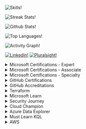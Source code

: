 <!-- <img src="https://github.com/sujithq/sujithq/raw/master/assets/banner-header.png" alt="Hi I Am Sujith"> -->


![Skills!](https://readme-typing-svg.demolab.com?font=orbitron&duration=1000&pause=1000&color=6c1d5f&center=true&vCenter=true&width=435&lines=Azure;Dev(Sec)Ops;GitHub;Kubernetes;IaC(Terraform%2C+Bicep);Security;NOSQL+(CosmosDB%2C+RavenDB);Programming+Languages+(C%23%2C+Python%2C+Go);Application+Development;.NET;Architecture;AI;ML;Cognitive+Services "Skills")

<!-- <img src="https://readme-typing-svg.demolab.com?font=orbitron&duration=1000&pause=1000&color=6c1d5f&center=true&vCenter=true&width=435&lines=Azure;Dev(Sec)Ops;GitHub;Kubernetes;IaC(Terraform%2C+Bicep);Security;NOSQL+(CosmosDB%2C+RavenDB);Programming+Languages+(C%23%2C+Python%2C+Go);Application+Development;.NET;Architecture;AI;ML;Cognitive+Services" alt="Typing SVG" /> -->


<!-- <img src="https://github-readme-stats.vercel.app/api?username=sujithq&layout=compact&hide=html" alt="stats" /> -->

![Streak Stats!](https://streak-stats.demolab.com?user=sujithq&theme=monokai-metallian&hide_border=true&mode=weekly&fire=6C1D5F&ring=E56399&currStreakNum=EB5454&sideNums=EB5454&stroke=DBFCFF&currStreakLabel=7F96FF&sideLabels=7F96FF&dates=A6CFD5 "Streak Stats")

<!-- <img alt="Github Stats" src="https://streak-stats.demolab.com?user=sujithq&theme=monokai-metallian&hide_border=true&mode=weekly&fire=6C1D5F&ring=E56399&currStreakNum=EB5454&sideNums=EB5454&stroke=DBFCFF&currStreakLabel=7F96FF&sideLabels=7F96FF&dates=A6CFD5"> -->

![Github Stats!](https://denvercoder1-github-readme-stats.vercel.app/api/?username=sujithq&show_icons=true&include_all_commits=true&count_private=true&theme=react&hide_border=true&title_color=6C1D5F&icon_color=E56399&text_color=7f96ff&bg_color=1F222E&border_color=dbfcff "Github Stats")

<!-- <img alt="sujithq's Github Stats" src="https://denvercoder1-github-readme-stats.vercel.app/api/?username=sujithq&show_icons=true&include_all_commits=true&count_private=true&theme=react&hide_border=true&title_color=6C1D5F&icon_color=E56399&text_color=7f96ff&bg_color=1F222E&border_color=dbfcff" height="192px"> -->

![Top Languages!](https://github-readme-stats.vercel.app/api/top-langs/?username=sujithq&langs_count=8&layout=compact&theme=react&hide_border=true&title_color=6C1D5F&icon_color=E56399&text_color=7f96ff&bg_color=1F222E&border_color=dbfcff&hide=Jupyter%20Notebook "Top Languages")

<!-- <img alt="sujithq's Top Languages" src="https://github-readme-stats.vercel.app/api/top-langs/?username=sujithq&langs_count=8&layout=compact&theme=react&hide_border=true&title_color=6C1D5F&icon_color=E56399&text_color=7f96ff&bg_color=1F222E&border_color=dbfcff&hide=Jupyter%20Notebook" height="192px"> -->

![Activity Graph!](https://github-readme-activity-graph.vercel.app/graph/?username=sujithq&title_color=6C1D5F&bg_color=1F222E&color=7f96ff&line=E56399&point=a6cfd5&hide_border=true&custom_title=sujithq's%20Activity%20Graph "Activity Graph")

<!-- <img alt="sujithq's Activity Graph" src="https://github-readme-activity-graph.vercel.app/graph/?username=sujithq&title_color=6C1D5F&bg_color=1F222E&color=7f96ff&line=E56399&point=a6cfd5&hide_border=true&custom_title=sujithq's%20Activity%20Graph"> -->

<!-- <img src="https://github-readme-stats.vercel.app/api/top-langs/?username=sujithq&layout=compact&hide=html" alt="top-langs" /> -->

[![LinkedIn!](https://cdn.simpleicons.org/linkedin/6C1D5F "LinkedIn")](https://www.linkedin.com/in/sujithquintelier/) [![Pluralsight!](https://cdn.simpleicons.org/pluralsight/6C1D5F "Pluralsight")](https://app.pluralsight.com/profile/SujithQ)

<!-- [<img src='https://cdn.simpleicons.org/linkedin/6C1D5F' alt='linkedin' height='40'>](https://www.linkedin.com/in/sujithquintelier/)  [<img src='https://cdn.simpleicons.org/pluralsight/6C1D5F' alt='pluralsight' height='40'>](https://app.pluralsight.com/profile/SujithQ)   -->


<details>
<summary>Microsoft Certifications - Expert</summary>
<a target="_blank" href="https://www.credly.com/badges/ae570eb5-5e80-49c0-b333-c10d98be139c"><img src="https://github.com/sujithq/sujithq/raw/master/assets/microsoft/0100-azure-solutions-architect-expert.png" width="100"></a>
<a target="_blank" href="https://www.credly.com/badges/8be7e149-d0ac-47e8-909e-5a30f8b6a799"><img src="https://github.com/sujithq/sujithq/raw/master/assets/microsoft/0101-DevOps-Engineer-expert.png" width="100"></a>
<a target="_blank" href="https://www.credly.com/badges/989abe8c-ffbe-46f0-b055-fbf36230157a"><img src="https://github.com/sujithq/sujithq/raw/master/assets/microsoft/0102-microsoft-certified-cybersecurity-architect-expert.png" width="100"></a> 
</details>

<details>
<summary>Microsoft Certifications - Associate</summary>
<a target="_blank" href="https://www.credly.com/badges/cdf46779-5a7e-4677-94a2-c9c3c5a55d03"><img src="https://github.com/sujithq/sujithq/raw/master/assets/microsoft/0120-azure-administrator-associate.png" width="100"></a>
<a target="_blank" href="https://www.credly.com/badges/bf467f1a-c7fe-472a-bc4e-565899a5d74b"><img src="https://github.com/sujithq/sujithq/raw/master/assets/microsoft/0121-azure-security-engineer-associate.png" width="100"></a>
<a target="_blank" href="https://www.credly.com/badges/14a23058-7390-4044-b1a4-8462520ef288"><img src="https://github.com/sujithq/sujithq/raw/master/assets/microsoft/0122-azure-developer-associate.png" width="100"></a>
<a target="_blank" href="https://www.credly.com/badges/4372a0cc-dfb8-4311-a920-8289eedbf27c"><img src="https://github.com/sujithq/sujithq/raw/master/assets/microsoft/0123-azure-ai-engineer-associate.png" width="100"></a>
<a target="_blank" href="https://www.credly.com/badges/e3fd2aee-78af-4972-8a8f-ae7bf79de9f7"><img src="https://github.com/sujithq/sujithq/raw/master/assets/microsoft/0124-azure-network-engineer-associate.png" width="100"></a>
<a target="_blank" href="https://www.credly.com/badges/242cf637-01fb-44ed-ab0f-bda642330cca"><img src="https://github.com/sujithq/sujithq/raw/master/assets/microsoft/0125-azure-identity-and-access-administrator-associate.png" width="100"></a>
</details>

<details>
<summary>Microsoft Certifications - Specialty</summary>
<a target="_blank" href="https://www.credly.com/badges/a4580b93-3256-4734-8714-643caa92bf39"><img src="https://github.com/sujithq/sujithq/raw/master/assets/microsoft/0130-azure-cosmos-db-developer-specialty.png" width="100"></a>
</details>

<details>
<summary>GitHub Certifications</summary>
<a target="_blank" href="https://www.credly.com/badges/6ae13777-6422-4083-b469-b46d5cf16a33"><img src="https://github.com/sujithq/sujithq/raw/master/assets/github/0145-github-actions.png" width="100"></a>
<a target="_blank" href="https://www.credly.com/badges/44577fd5-ff43-41bf-be07-075419e944cc"><img src="https://github.com/sujithq/sujithq/raw/master/assets/github/0146-github-advanced-security.png" width="100"></a>
<a target="_blank" href="https://www.credly.com/badges/ff8dd9da-f68f-4529-802f-3ae1ce302ce4"><img src="https://github.com/sujithq/sujithq/raw/master/assets/github/0147-github-administration.png" width="100"></a>
<a target="_blank" href="https://www.credly.com/badges/f2af80ea-f871-40e7-8ea7-ac135bf9a961"><img src="https://github.com/sujithq/sujithq/raw/master/assets/github/0148-github-foundations-for-non-developers.png" width="100"></a>
</details>

<details>
<summary>GitHub Accreditations</summary>
- GitHub Actions
- GitHub for Developers
- GitHub Advanced Security Getting Started
- GitHub Administration
- GitHub Migrations
- GitHub Enterprise Importer
- GitHub Copilot for Business Fundamentals
</details>

<details>
<summary>Terraform</summary>
<a target="_blank" href="https://www.credly.com/badges/17ed3835-f672-4919-bd71-bc6ac76e9547"><img src="https://github.com/sujithq/sujithq/raw/master/assets/terraform/Terraform-Associate-Badge.png" width="100"></a>
</details>

<details>
<summary>Microsoft Learn</summary>
<img src="https://github.com/sujithq/sujithq/raw/master/assets/microsoft-learn/9999 - AI Builder Challenge 2023.png" width="100">
</details>

<details>
<summary>Security Journey</summary>
<a target="_blank" href="https://github.com/sujithq/sujithq/raw/master/assets/securityjourney/Green-Yellow-White.pdf"><img src="https://github.com/sujithq/sujithq/raw/master/assets/securityjourney/0401-Green-Belt.png" width="200"></a>
<a target="_blank" href="https://github.com/sujithq/sujithq/raw/master/assets/securityjourney/Green-Yellow-White.pdf"><img src="https://github.com/sujithq/sujithq/raw/master/assets/securityjourney/0402-Yellow-Belt.png" width="200"></a>
<a target="_blank" href="https://github.com/sujithq/sujithq/raw/master/assets/securityjourney/Green-Yellow-White.pdf"><img src="https://github.com/sujithq/sujithq/raw/master/assets/securityjourney/0403-White-Belt.png" width="200"></a>
</details>

<details>
<summary>Cloud Champion</summary>
<a target="_blank" href="https://www.credential.net/3aa66697-b1cc-4eba-bd5e-ede1005a5147"><img src="https://github.com/sujithq/sujithq/raw/master/assets/cloud-champion/0150-azure-technical-expert.png" width="100"></a>
<a target="_blank" href="https://www.credential.net/a0d21b67-ec0e-4805-9ace-795f284462ff"><img src="https://github.com/sujithq/sujithq/raw/master/assets/cloud-champion/0151-azure-technical-associate.png" width="100"></a>
<a target="_blank" href="https://www.credential.net/4fe1dca6-3bf9-401b-a1af-e3e035de537b"><img src="https://github.com/sujithq/sujithq/raw/master/assets/cloud-champion/0152-azure-technical-qualified.png" width="100"></a>
<a target="_blank" href="https://www.credential.net/201deded-59e3-47d6-bd24-a8b60d2e3f35"><img src="https://github.com/sujithq/sujithq/raw/master/assets/cloud-champion/0160-business-central-technical-expert.png" width="100"></a>
<a target="_blank" href="https://www.credential.net/b01427ee-a247-4fac-a954-ab5c0f554c61"><img src="https://github.com/sujithq/sujithq/raw/master/assets/cloud-champion/0161-business-central-technical-associate.png" width="100"></a>
<a target="_blank" href="https://www.credential.net/6ff9e648-3a42-470f-a8da-6e7421a26f0f"><img src="https://github.com/sujithq/sujithq/raw/master/assets/cloud-champion/0170-azure-sales-expert.png" width="100"></a>
<a target="_blank" href="https://www.credential.net/e5952c6a-020e-418c-a36d-56158ea65f13"><img src="https://github.com/sujithq/sujithq/raw/master/assets/cloud-champion/0171-azure-sales-associate.png" width="100"></a>
<a target="_blank" href="https://www.credential.net/af983296-78cc-4bc4-a58e-49fffe981545"><img src="https://github.com/sujithq/sujithq/raw/master/assets/cloud-champion/0172-azure-sales-qualified.png" width="100"></a>
<a target="_blank" href="https://www.credential.net/529e3625-7bf3-4666-bcaa-6f6463e80309"><img src="https://github.com/sujithq/sujithq/raw/master/assets/cloud-champion/0180-Security-Expert.png" width="100"></a>
<a target="_blank" href="https://www.credential.net/6a3a2203-daf0-43ae-a644-7f516eff2125"><img src="https://github.com/sujithq/sujithq/raw/master/assets/cloud-champion/0181-Security-Associate.png" width="100"></a>
<a target="_blank" href="https://www.credential.net/53244991-793b-4870-aceb-dbb0ce63a5fc"><img src="https://github.com/sujithq/sujithq/raw/master/assets/cloud-champion/0182-Security-Qualified.png" width="100"></a>
</details>

<details>
<summary>Azure Data Explorer</summary>
<a target="_blank" href="https://www.credly.com/badges/f767ec60-ad67-4112-b9e5-7c5bbbf0cc5f"><img src="https://github.com/sujithq/sujithq/raw/master/assets/microsoft-azure-data-explorer/000-kusto-detective-agency-onboarding.png" width="100"></a>
<a target="_blank" href="https://www.credly.com/badges/2bce9379-3b75-4f69-867d-81136d643919"><img src="https://github.com/sujithq/sujithq/raw/master/assets/microsoft-azure-data-explorer/001-kusto-detective-agency-case-1.png" width="100"></a>
</details>

<details>
<summary>Must Learn KQL</summary>
<a target="_blank" href="https://github.com/sujithq/sujithq/raw/master/assets/must-learn-kql/001-must-learn-kql-completion.pdf"><img src="https://raw.githubusercontent.com/rod-trent/MustLearnKQL/main/Series_Images/MustLearnKQLBannerMissionSmall.png" width="200"></a>
</details>

<details>
<summary>AWS</summary>
<a target="_blank" href="https://www.credly.com/badges/3de2cb38-cd6c-4f74-8c0a-9d7f823c46da"><img src="https://github.com/sujithq/sujithq/raw/master/assets/aws/0146-aws-cloud-quest-cloud-practitioner.png" width="100"></a>
</details>


<!-- <img src="http://hits.dwyl.com/sujithq/sujithq.svg" alt="count" /> -->


<!--
**sujithq/sujithq** is a ✨ _special_ ✨ repository because its `README.md` (this file) appears on your GitHub profile.

Here are some ideas to get you started:

- 🔭 I’m currently working on ...
- 🌱 I’m currently learning ...
- 👯 I’m looking to collaborate on ...
- 🤔 I’m looking for help with ...
- 💬 Ask me about ...
- 📫 How to reach me: ...
- 😄 Pronouns: ...
- ⚡ Fun fact: ...
-->
